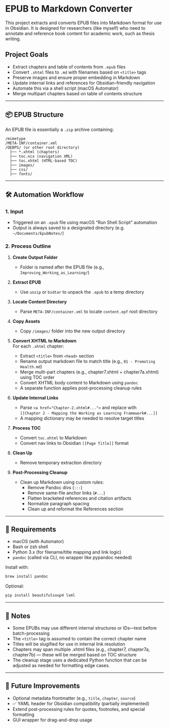 # EPUB to Markdown Converter

This project extracts and converts EPUB files into Markdown format for use in Obsidian. It is designed for researchers (like myself) who need to annotate and reference book content for academic work, such as thesis writing.

## Project Goals

- Extract chapters and table of contents from `.epub` files
- Convert `.xhtml` files to `.md` with filenames based on `<title>` tags
- Preserve images and ensure proper embedding in Markdown
- Update internal links and references for Obsidian-friendly navigation
- Automate this via a shell script (macOS Automator)
- Merge multipart chapters based on table of contents structure

---

## 📦 EPUB Structure

An EPUB file is essentially a `.zip` archive containing:

```
/mimetype
/META-INF/container.xml
/OEBPS/ (or other root directory)
  ├── *.xhtml (chapters)
  ├── toc.ncx (navigation XML)
  ├── toc.xhtml (HTML-based TOC)
  ├── images/
  ├── css/
  ├── fonts/
```

---

## 🛠️ Automation Workflow

### 1. Input

- Triggered on an `.epub` file using macOS “Run Shell Script” automation
- Output is always saved to a designated directory (e.g. `~/Documents/EpubNotes/`)

### 2. Process Outline

1. **Create Output Folder**  
   - Folder is named after the EPUB file (e.g., `Improving_Working_as_Learning/`)

2. **Extract EPUB**  
   - Use `unzip` or `bsdtar` to unpack the `.epub` to a temp directory

3. **Locate Content Directory**  
   - Parse `META-INF/container.xml` to locate `content.opf` root directory

4. **Copy Assets**  
   - Copy `/images/` folder into the new output directory

5. **Convert XHTML to Markdown**  
   For each `.xhtml` chapter:
   - Extract `<title>` from `<head>` section
   - Rename output markdown file to match title (e.g., `01 - Promoting Health.md`)
   - Merge multi-part chapters (e.g., chapter7.xhtml + chapter7a.xhtml) using TOC order
   - Convert XHTML body content to Markdown using `pandoc`
   - A separate function applies post-processing cleanup rules

6. **Update Internal Links**  
   - Parse `<a href="Chapter-2.xhtml#...">` and replace with  
     `[[Chapter 2 - Mapping the Working as Learning Framework#...]]`
   - A mapping dictionary may be needed to resolve target titles

7. **Process TOC**  
   - Convert `toc.xhtml` to Markdown
   - Convert nav links to Obsidian `[[Page Title]]` format

8. **Clean Up**
   - Remove temporary extraction directory

9. **Post-Processing Cleanup**  
   - Clean up Markdown using custom rules:
     - Remove Pandoc divs (`:::`)
     - Remove same-file anchor links (`#...`)
     - Flatten bracketed references and citation artifacts
     - Normalize paragraph spacing
     - Clean up and reformat the References section

---

## 🔧 Requirements

- macOS (with Automator)
- Bash or zsh shell
- Python 3.x (for filename/title mapping and link logic)
- `pandoc` (called via CLI, no wrapper like pypandoc needed)

Install with:
```bash
brew install pandoc
```

Optional:
```bash
pip install beautifulsoup4 lxml
```

---

## 🧠 Notes

- Some EPUBs may use different internal structures or IDs—test before batch-processing
- The `<title>` tag is assumed to contain the correct chapter name
- Titles will be slugified for use in internal link resolution
- Chapters may span multiple .xhtml files (e.g., chapter7, chapter7a, chapter7b) — these will be merged based on TOC structure
- The cleanup stage uses a dedicated Python function that can be adjusted as needed for formatting edge cases.

---

## 🚀 Future Improvements

- Optional metadata frontmatter (e.g., `title`, `chapter`, `source`)
- ✅ YAML header for Obsidian compatibility (partially implemented)
- Extend post-processing rules for quotes, footnotes, and special formatting
- GUI wrapper for drag-and-drop usage